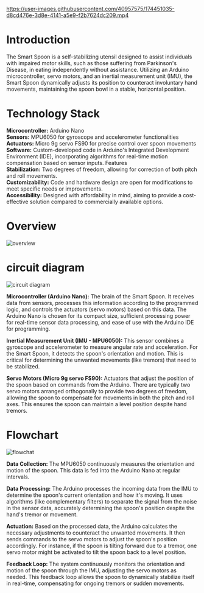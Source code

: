 https://user-images.githubusercontent.com/40957575/174451035-d8cd476e-3d8e-4141-a5e9-f2b7624dc209.mp4

# Introduction

The Smart Spoon is a self-stabilizing utensil designed to assist individuals with impaired motor skills, such as those suffering from Parkinson's Disease, in eating independently without assistance. Utilizing an Arduino microcontroller, servo motors, and an inertial measurement unit (IMU), the Smart Spoon dynamically adjusts its position to counteract involuntary hand movements, maintaining the spoon bowl in a stable, horizontal position.

# Technology Stack


**Microcontroller:** Arduino Nano <br>
**Sensors:** MPU6050 for gyroscope and accelerometer functionalities <br>
**Actuators:** Micro 9g servo FS90 for precise control over spoon movements <br>
**Software:** Custom-developed code in Arduino's Integrated Development Environment (IDE), incorporating algorithms for real-time motion compensation based on sensor inputs.
Features <br>
**Stabilization:** Two degrees of freedom, allowing for correction of both pitch and roll movements.<br>
**Customizability:** Code and hardware design are open for modifications to meet specific needs or improvements.<br>
**Accessibility:** Designed with affordability in mind, aiming to provide a cost-effective solution compared to commercially available options.

# Overview

![overview](https://user-images.githubusercontent.com/40957575/174451512-7cb0813d-1c8a-41e2-8779-8e33a8546f83.png)

# circuit diagram

![circuit diagram](https://user-images.githubusercontent.com/40957575/174451556-9827b1fc-7374-4934-89ad-2cd9a29be66e.png)

**Microcontroller (Arduino Nano):** The brain of the Smart Spoon. It receives data from sensors, processes this information according to the programmed logic, and controls the actuators (servo motors) based on this data. The Arduino Nano is chosen for its compact size, sufficient processing power for real-time sensor data processing, and ease of use with the Arduino IDE for programming.

**Inertial Measurement Unit (IMU - MPU6050):** This sensor combines a gyroscope and accelerometer to measure angular rate and acceleration. For the Smart Spoon, it detects the spoon's orientation and motion. This is critical for determining the unwanted movements (like tremors) that need to be stabilized.

**Servo Motors (Micro 9g servo FS90):** Actuators that adjust the position of the spoon based on commands from the Arduino. There are typically two servo motors arranged orthogonally to provide two degrees of freedom, allowing the spoon to compensate for movements in both the pitch and roll axes. This ensures the spoon can maintain a level position despite hand tremors.

# Flowchart

![flowchat](https://user-images.githubusercontent.com/40957575/174451595-70f67c21-24fb-42a1-8812-e85f78cfe68c.png)

**Data Collection:** The MPU6050 continuously measures the orientation and motion of the spoon. This data is fed into the Arduino Nano at regular intervals.

**Data Processing:** The Arduino processes the incoming data from the IMU to determine the spoon's current orientation and how it's moving. It uses algorithms (like complementary filters) to separate the signal from the noise in the sensor data, accurately determining the spoon's position despite the hand's tremor or movement.

**Actuation:** Based on the processed data, the Arduino calculates the necessary adjustments to counteract the unwanted movements. It then sends commands to the servo motors to adjust the spoon's position accordingly. For instance, if the spoon is tilting forward due to a tremor, one servo motor might be activated to tilt the spoon back to a level position.

**Feedback Loop:** The system continuously monitors the orientation and motion of the spoon through the IMU, adjusting the servo motors as needed. This feedback loop allows the spoon to dynamically stabilize itself in real-time, compensating for ongoing tremors or sudden movements.
